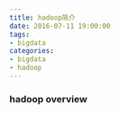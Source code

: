 ```yaml
---
title: hadoop简介
date: 2016-07-11 19:00:00
tags: 
- bigdata
categories:
- bigdata
- hadoop
---
```


### hadoop overview
